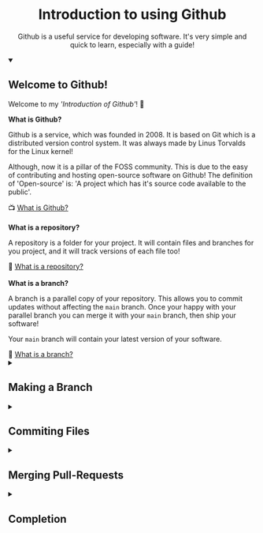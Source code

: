 <div align="center">
  <h1>Introduction to using Github</h1>
  <p>Github is a useful service for developing software. It's very simple and quick to learn, especially with a guide!</p>
</div>

<details open>
<p>Welcome to my <i>'Introduction of Github'</i>! 👋</p>
<summary><h2>Welcome to Github!</h2></summary>
<b>What is Github?</b><p>Github is a service, which was founded in 2008. It is based on Git which is a distributed version control system. It was always made by Linus Torvalds for the Linux kernel!</p>
<p>Although, now it is a pillar of the FOSS community. This is due to the easy of contributing and hosting open-source software on Github! The definition of 'Open-source' is: 'A project which has it's source code available to the public'.</p>
📺 <a href="https://www.youtube.com/watch?v=w3jLJU7DT5E">What is Github?</a><br>
<br>
<b>What is a repository?</b><p>A repository is a folder for your project. It will contain files and branches for you project, and it will track versions of each file too!</p>
📖 <a href="https://docs.github.com/en/get-started/learning-about-github/github-glossary#repository">What is a repository?</a><br>
<br>
<b>What is a branch?</b><p>A branch is a parallel copy of your repository. This allows you to commit updates without affecting the <code>main</code> branch. Once your happy with your parallel branch you can merge it with your <code>main</code> branch, then ship your software!</p>
<p>Your <code>main</code> branch will contain your latest version of your software.</p>
📖 <a href="https://docs.github.com/en/get-started/learning-about-github/github-glossary#branch">What is a branch?</a><br>
</details> 
<details>
<summary><h2>Making a Branch</h2></summary>
<p>Now you should have a basic grip of Git! 🎉</p>
<b>How do I make a branch?</b>
<p>As we mentioned earlier, to safely commit to a project you should create a branch. So here's a quick course on how to make a branch!</p>
<h3>Find the Branch Drop-down</h3>
<p>Go to your repository's home-page and find the branch drop-down.</p>
<img src="https://github.com/user-attachments/assets/c80179a5-d1be-4009-ad59-d10facbb3d00" width="550">
<br>
<h3>Open the Branch Drop-down</h3>
<p>Once you've found the button click it, then this nifty drop-down will come up!</p>
<img src="https://github.com/user-attachments/assets/2041175d-02c8-4f43-bcd0-a095916d1139" width="550">
<br>
<h3>Type in Your Branch Name. Then Click 'Create branch <code>name</code> from <code>main</code>'</h3>
<p>Then type in the name of your branch, it can be whatever you want, and click the 'Create branch' button.</p>
<img src="https://github.com/user-attachments/assets/cc7f75d3-9c55-402d-841f-3396736baee2" width="550">
<h3>Shazam ✨</h3>
<p>Now your branch exists on the web!</p>
<img src="https://github.com/user-attachments/assets/2488c433-6a09-4527-9516-3a84104c8a0a" width="550">
</details>
<details>
<summary><h2>Commiting Files</h2></summary>
<p>So, you're branching out! 🪴</p>
<b>I have a branch but how'd I commit a file?</b><p>It's simple! Yet again, just follow the instructions below!</p>
<h3>Find the Add File Button</h3>
<p>Go to your repository's home-page and locate the 'Add File' button.</p>
<img src="https://github.com/user-attachments/assets/a02624a6-9789-4cc8-b35a-881672f81292" width="550">
<br>
<h3>Open the File Drop-down</h3>
<p>Once you click the 'Add file' button, then click 'Create new file' or 'Upload file'.</p>
<img src="https://github.com/user-attachments/assets/6c604810-8280-4435-b2e2-695c31ee8708" width="550">
</details>
<details>
<summary><h2>Merging Pull-Requests</h2></summary>
<p>So, you've commited made files! 📝</p>
<b>I've made my files and I want to merge it into my <code>main</code> branch, how do I do it?</b><p>It's very simple, yet again! For the final time, follow the instructions below!</p>
<h3>Find the Pull-Requests Tab</h3>
<p>Go to your repository's home-page and locate the 'Pull Requests' button.</p>
<br>
<h3>Select the Branch You Want to Merge</h3>
<p>Once you're in the Pull-Requests menu, select the branch you want to merge with the <code>main</code> branch.</p>
<img src="https://github.com/user-attachments/assets/4f3ae7f7-01cd-4219-96b4-94d21b67afc6" width="550">
<br>
<h3>Select the Branch You Want to Merge</h3>
<p>When you've selected your branch, review your code then click the 'Create pull request' button.</p>
<img src="https://github.com/user-attachments/assets/424a3f15-750d-46b3-8926-9a9b314378d1" width="550">
<br>
<h3>Write Up Your Pull-Request</h3>
<p>When you've reviewed your code you can continue then write your pull-request!</p>
<img src="https://github.com/user-attachments/assets/98ca9dae-2ec4-4fd9-bbf6-625c2b2b8d81" width="550">
</details>
<details>
<summary><h2>Completion</h2></summary>
<p>So, you suggested a pull-request! 😎</p>
<b>I've made my pull!</b><p>Well done! Now, you're ready to flutter into Git!</p>
</details>
